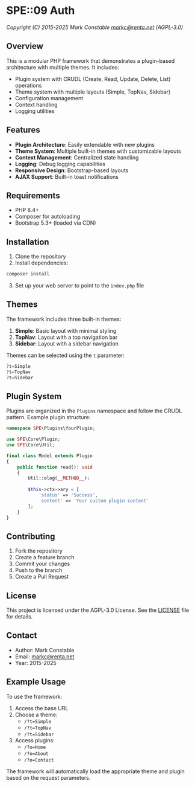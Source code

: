 # SPE::09 Auth

_Copyright (C) 2015-2025 Mark Constable <markc@renta.net> (AGPL-3.0)_

## Overview

This is a modular PHP framework that demonstrates a plugin-based architecture with multiple themes. It includes:

- Plugin system with CRUDL (Create, Read, Update, Delete, List) operations
- Theme system with multiple layouts (Simple, TopNav, Sidebar)
- Configuration management
- Context handling
- Logging utilities

## Features

- **Plugin Architecture**: Easily extendable with new plugins
- **Theme System**: Multiple built-in themes with customizable layouts
- **Context Management**: Centralized state handling
- **Logging**: Debug logging capabilities
- **Responsive Design**: Bootstrap-based layouts
- **AJAX Support**: Built-in toast notifications

## Requirements

- PHP 8.4+
- Composer for autoloading
- Bootstrap 5.3+ (loaded via CDN)

## Installation

1. Clone the repository
2. Install dependencies:
```bash
composer install
```
3. Set up your web server to point to the `index.php` file

## Themes

The framework includes three built-in themes:

1. **Simple**: Basic layout with minimal styling
2. **TopNav**: Layout with a top navigation bar
3. **Sidebar**: Layout with a sidebar navigation

Themes can be selected using the `t` parameter:
```php
?t=Simple
?t=TopNav
?t=Sidebar
```

## Plugin System

Plugins are organized in the `Plugins` namespace and follow the CRUDL pattern. Example plugin structure:

```php
namespace SPE\Plugins\YourPlugin;

use SPE\Core\Plugin;
use SPE\Core\Util;

final class Model extends Plugin
{
    public function read(): void
    {
        Util::elog(__METHOD__);
        
        $this->ctx->ary = [
            'status' => 'Success',
            'content' => 'Your custom plugin content'
        ];
    }
}
```

## Contributing

1. Fork the repository
2. Create a feature branch
3. Commit your changes
4. Push to the branch
5. Create a Pull Request

## License

This project is licensed under the AGPL-3.0 License. See the [LICENSE](LICENSE) file for details.

## Contact

- Author: Mark Constable
- Email: markc@renta.net
- Year: 2015-2025

## Example Usage

To use the framework:

1. Access the base URL
2. Choose a theme:
   - `/?t=Simple`
   - `/?t=TopNav`
   - `/?t=Sidebar`
3. Access plugins:
   - `/?o=Home`
   - `/?o=About`
   - `/?o=Contact`

The framework will automatically load the appropriate theme and plugin based on the request parameters.

